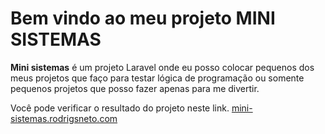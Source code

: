 # Bem vindo ao meu projeto MINI SISTEMAS

**Mini sistemas** é um projeto Laravel onde eu posso colocar pequenos dos meus projetos que faço para testar lógica de programação ou somente pequenos projetos que posso fazer apenas para me divertir.

Você pode verificar o resultado do projeto neste link. [mini-sistemas.rodrigsneto.com](https://mini-sistemas.rodrigsneto.com/)